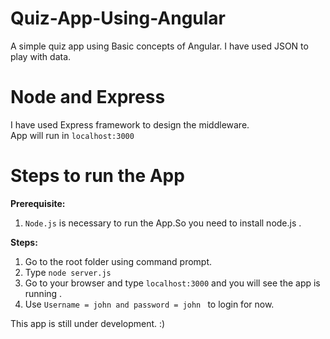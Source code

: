 # Quiz-App-Using-Angular
A simple quiz app using Basic concepts of Angular.
I have used JSON to play with data.

Node and Express
==================
I have used Express framework to design the middleware. </br>
App will run in ```localhost:3000``` 

Steps to run the App
=====================
<b>Prerequisite:</b></br>
  1.  ```Node.js``` is necessary to run the App.So you need to install node.js .</br>
      
<b>Steps:</b></br>
  1. Go to the root folder using command prompt.</br>
  2. Type ```node server.js``` </br>
  3. Go to your browser and type ```localhost:3000``` and you will see the app is running .</br>
  4. Use ```Username = john and password = john ``` to login for now. 

This app is still under development. :)
